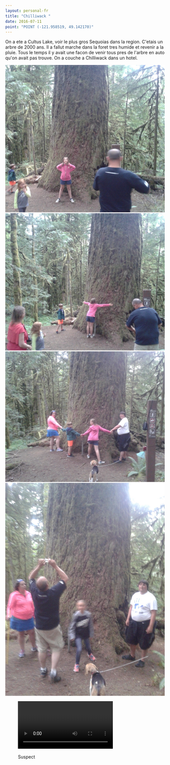 ```yaml
---
layout: personal-fr
title: "Chilliwack "
date: 2016-07-11
point: "POINT (-121.958519, 49.142170)" 
---
```


On a ete a Cultus Lake, voir le plus gros Sequoias dans la region. C'etais un arbre de 2000 ans. Il a fallut marche dans la foret tres humide et revenir a la pluie. Tous le temps il y avait une facon de venir tous pres de l'arbre en auto qu'on avait pas trouve.
On a couche a Chilliwack dans un hotel. 

![1](/voyages/20160712_173530.jpg)
![2](/voyages/20160712_173538.jpg)
![3](/voyages/20160712_173723.jpg)
![4](/voyages/20160712_173753.jpg)

  <figure class="wb-mltmd" data-wb-mltmd='{"shareUrl": "http://www.youtube.com/watch?v=9znKJqnFuuY"}'>
  <video title="Suspect">
    <source type="video/youtube" src="https://youtu.be/uUzkajy0tSs" />
  </video>
  <figcaption>
    <p>Suspect</p>
  </figcaption>
</figure>